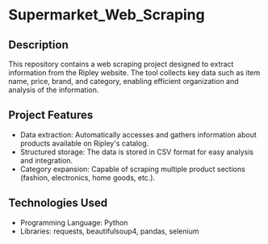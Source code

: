 # Supermarket_Web_Scraping

## Description

This repository contains a web scraping project designed to extract information from the Ripley website. The tool collects key data such as item name, price, brand, and category, enabling efficient organization and analysis of the information.

## Project Features

* Data extraction: Automatically accesses and gathers information about products available on Ripley's catalog.
* Structured storage: The data is stored in CSV format for easy analysis and integration.
* Category expansion: Capable of scraping multiple product sections (fashion, electronics, home goods, etc.).

## Technologies Used

* Programming Language: Python
* Libraries: requests, beautifulsoup4, pandas, selenium


